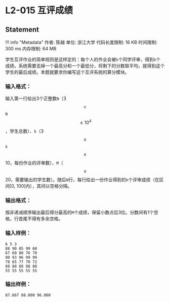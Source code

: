 
# L2-015 互评成绩

## Statement

!!! info "Metadata"
    作者: 陈越
    单位: 浙江大学
    代码长度限制: 16 KB
    时间限制: 300 ms
    内存限制: 64 MB

学生互评作业的简单规则是这样定的：每个人的作业会被`k`个同学评审，得到`k`个成绩。系统需要去掉一个最高分和一个最低分，将剩下的分数取平均，就得到这个学生的最后成绩。本题就要求你编写这个互评系统的算分模块。

### 输入格式：

输入第一行给出3个正整数`N`（3 $$<$$ `N` $$\le 10^4$$，学生总数）、`k`（3 $$\le$$ `k` $$\le$$ 10，每份作业的评审数）、`M`（$$\le$$ 20，需要输出的学生数）。随后`N`行，每行给出一份作业得到的`k`个评审成绩（在区间[0, 100]内），其间以空格分隔。

### 输出格式：

按非递减顺序输出最后得分最高的`M`个成绩，保留小数点后3位。分数间有1个空格，行首尾不得有多余空格。

### 输入样例：
```plaintext
6 5 3
88 90 85 99 60
67 60 80 76 70
90 93 96 99 99
78 65 77 70 72
88 88 88 88 88
55 55 55 55 55
```

### 输出样例：
```plaintext
87.667 88.000 96.000
```

